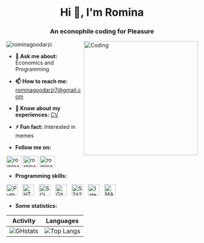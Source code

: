 <h1 align="center">Hi 👋, I'm Romina</h1> 
<h3 align="center">An econophile coding for Pleasure</h3> 
<img align="right" alt="Coding" width="300" src="https://img.freepik.com/premium-vector/cute-girl-cartoon-with-laptop-design-illustration_454510-247.jpg">

<p align="left"> <img src="https://komarev.com/ghpvc/?username=rominagoodarzi&label=Profile%20views&color=0e75b6&style=flat" alt="rominagoodarzi" /> </p>

- **💬 Ask me about:** Economics and Programming

- **📫 How to reach me:** rominagoodarzi7@gmail.com

- **📄 Know about my experiences:** <a href="https://drive.google.com/file/d/FILE_ID/view?usp=sharing">CV</a>

- **⚡ Fun fact:** Interested in memes
  
- **Follow me on:**
<p align="left">
  <a href="https://github.com/rominagoodarzi" target="blank"><img align="center" src="https://simpleicons.org/icons/github.svg" alt="rominagoodarzi" height="30" width="40" /></a>
  <a href="https://twitter.com/rominagoodarzi" target="blank"><img align="center" src="https://raw.githubusercontent.com/rahuldkjain/github-profile-readme-generator/master/src/images/icons/Social/twitter.svg" alt="rominagoodarzi" height="30" width="40" /></a>
  <a href="https://linkedin.com/in/romina-goodarzi" target="blank"><img align="center" src="https://raw.githubusercontent.com/rahuldkjain/github-profile-readme-generator/master/src/images/icons/Social/linked-in-alt.svg" alt="romina-goodarzi" height="30" width="40" /></a>
</p>

- **Programming skills:**

<img align="left" alt="Python" width="30px" style="padding-right:10px;" src="https://upload.wikimedia.org/wikipedia/commons/c/c3/Python-logo-notext.svg" />
<img align="left" alt="HTML" width="30px" style="padding-right:10px;" src="https://cdn.jsdelivr.net/gh/devicons/devicon/icons/html5/html5-plain.svg" />
<img align="left" alt="SQL" width="30px" style="padding-right:10px;" src="https://pixhost.icu/avaxhome/2c/18/0059182c.jpg" />
<img align="left" alt="Git" width="30px" style="padding-right:10px;" src="https://cdn.jsdelivr.net/gh/devicons/devicon/icons/git/git-original.svg" />  
<img align="left" alt="STATA" width="30px" style="padding-right:10px;" src="https://upload.wikimedia.org/wikipedia/commons/5/5c/Stata_Logo.svg" />
<img align="left" alt="latex" width="30px" style="padding-right:10px;" src="https://cdn.jsdelivr.net/gh/devicons/devicon/icons/latex/latex-original.svg" />
<img align="left" alt="MATLAB" width="30px" style="padding-right:10px;" src="https://cdn.jsdelivr.net/gh/devicons/devicon/icons/matlab/matlab-original.svg" />

<br>
<br>

- **Some statistics:**
  
| Activity | Languages |
|----------|-----------|
| ![GHstats ](https://github-readme-stats.vercel.app/api?username=rominagoodarzi&show_icons=true) | ![Top Langs](https://github-readme-stats.vercel.app/api/top-langs/?username=rominagoodarzi&layout=compact) |



